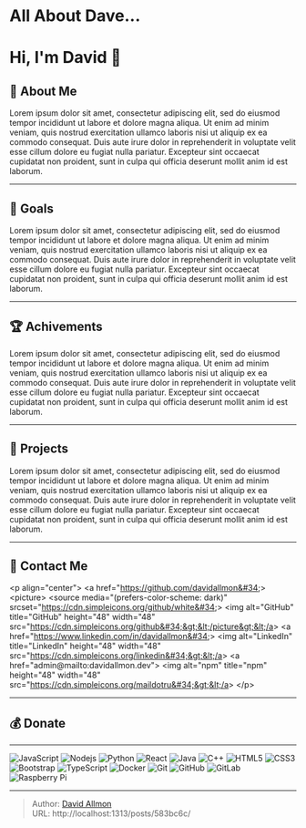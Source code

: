 # All About Dave...


# Hi, I&#39;m David 👋

## 🌟 About Me
Lorem ipsum dolor sit amet, consectetur adipiscing elit, sed do eiusmod tempor incididunt ut labore et dolore magna aliqua. Ut enim ad minim veniam, quis nostrud exercitation ullamco laboris nisi ut aliquip ex ea commodo consequat. Duis aute irure dolor in reprehenderit in voluptate velit esse cillum dolore eu fugiat nulla pariatur. Excepteur sint occaecat cupidatat non proident, sunt in culpa qui officia deserunt mollit anim id est laborum.

---

## 🎯 Goals
Lorem ipsum dolor sit amet, consectetur adipiscing elit, sed do eiusmod tempor incididunt ut labore et dolore magna aliqua. Ut enim ad minim veniam, quis nostrud exercitation ullamco laboris nisi ut aliquip ex ea commodo consequat. Duis aute irure dolor in reprehenderit in voluptate velit esse cillum dolore eu fugiat nulla pariatur. Excepteur sint occaecat cupidatat non proident, sunt in culpa qui officia deserunt mollit anim id est laborum.

---

## 🏆 Achivements
Lorem ipsum dolor sit amet, consectetur adipiscing elit, sed do eiusmod tempor incididunt ut labore et dolore magna aliqua. Ut enim ad minim veniam, quis nostrud exercitation ullamco laboris nisi ut aliquip ex ea commodo consequat. Duis aute irure dolor in reprehenderit in voluptate velit esse cillum dolore eu fugiat nulla pariatur. Excepteur sint occaecat cupidatat non proident, sunt in culpa qui officia deserunt mollit anim id est laborum.

---

## 🔨 Projects
Lorem ipsum dolor sit amet, consectetur adipiscing elit, sed do eiusmod tempor incididunt ut labore et dolore magna aliqua. Ut enim ad minim veniam, quis nostrud exercitation ullamco laboris nisi ut aliquip ex ea commodo consequat. Duis aute irure dolor in reprehenderit in voluptate velit esse cillum dolore eu fugiat nulla pariatur. Excepteur sint occaecat cupidatat non proident, sunt in culpa qui officia deserunt mollit anim id est laborum.

---

## 📧 Contact Me
&lt;p align=&#34;center&#34;&gt;
  &lt;a href=&#34;https://github.com/davidallmon&#34;&gt;
    &lt;picture&gt;
      &lt;source media=&#34;(prefers-color-scheme: dark)&#34; srcset=&#34;https://cdn.simpleicons.org/github/white&#34;&gt;
      &lt;img alt=&#34;GitHub&#34; title=&#34;GitHub&#34; height=&#34;48&#34; width=&#34;48&#34; src=&#34;https://cdn.simpleicons.org/github&#34;&gt;&lt;/picture&gt;&lt;/a&gt;
  &lt;a href=&#34;https://www.linkedin.com/in/davidallmon&#34;&gt;
    &lt;img alt=&#34;LinkedIn&#34; title=&#34;LinkedIn&#34; height=&#34;48&#34; width=&#34;48&#34; src=&#34;https://cdn.simpleicons.org/linkedin&#34;&gt;&lt;/a&gt;
  &lt;a href=&#34;admin@mailto:davidallmon.dev&#34;&gt;
    &lt;img alt=&#34;npm&#34; title=&#34;npm&#34; height=&#34;48&#34; width=&#34;48&#34; src=&#34;https://cdn.simpleicons.org/maildotru&#34;&gt;&lt;/a&gt;
&lt;/p&gt;

---
## 💰 Donate

---

![JavaScript](https://img.shields.io/badge/-JavaScript-black?style=flat-square&amp;logo=javascript)
![Nodejs](https://img.shields.io/badge/-Nodejs-black?style=flat-square&amp;logo=Node.js)
![Python](https://img.shields.io/badge/-Python-black?style=flat-square&amp;logo=Python)
![React](https://img.shields.io/badge/-React-black?style=flat-square&amp;logo=react)
![Java](https://img.shields.io/badge/-java-E34A86?style=flat-square&amp;logo=java)
![C&#43;&#43;](https://img.shields.io/badge/-C&#43;&#43;-00599C?style=flat-square&amp;logo=c)
![HTML5](https://img.shields.io/badge/-HTML5-E34F26?style=flat-square&amp;logo=html5&amp;logoColor=white)
![CSS3](https://img.shields.io/badge/-CSS3-1572B6?style=flat-square&amp;logo=css3)
![Bootstrap](https://img.shields.io/badge/-Bootstrap-563D7C?style=flat-square&amp;logo=bootstrap)
![TypeScript](https://img.shields.io/badge/-TypeScript-007ACC?style=flat-square&amp;logo=typescript)
![Docker](https://img.shields.io/badge/-Docker-black?style=flat-square&amp;logo=docker)
![Git](https://img.shields.io/badge/-Git-black?style=flat-square&amp;logo=git)
![GitHub](https://img.shields.io/badge/-GitHub-181717?style=flat-square&amp;logo=github)
![GitLab](https://img.shields.io/badge/-GitLab-FCA121?style=flat-square&amp;logo=gitlab)
![Raspberry Pi](https://img.shields.io/badge/-Raspberry%20Pi-C51A4A?style=flat-square&amp;logo=Raspberry-Pi)



---

> Author: [David Allmon](https://techitdave.com)  
> URL: http://localhost:1313/posts/583bc6c/  

